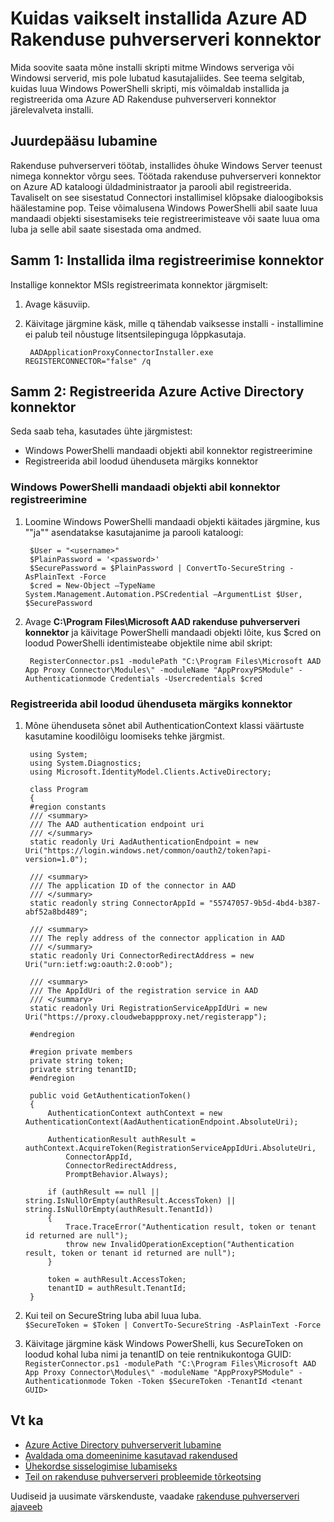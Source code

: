 <properties
    pageTitle="Kuidas vaikselt installida Azure AD Rakenduse puhverserveri konnektor | Microsoft Azure'i"
    description="Hõlmab Vaikne install Azure AD Rakenduse puhverserveri Connectori turvalist remote juurdepääsu oma kohapealse rakendusi."
    services="active-directory"
    documentationCenter=""
    authors="kgremban"
    manager="femila"
    editor=""/>

<tags
    ms.service="active-directory"
    ms.workload="identity"
    ms.tgt_pltfrm="na"
    ms.devlang="na"
    ms.topic="article"
    ms.date="06/22/2016"
    ms.author="kgremban"/>

# <a name="how-to-silently-install-the-azure-ad-application-proxy-connector"></a>Kuidas vaikselt installida Azure AD Rakenduse puhverserveri konnektor

Mida soovite saata mõne installi skripti mitme Windows serveriga või Windowsi serverid, mis pole lubatud kasutajaliides. See teema selgitab, kuidas luua Windows PowerShelli skripti, mis võimaldab installida ja registreerida oma Azure AD Rakenduse puhverserveri konnektor järelevalveta installi.

## <a name="enabling-access"></a>Juurdepääsu lubamine
Rakenduse puhverserveri töötab, installides õhuke Windows Server teenust nimega konnektor võrgu sees. Töötada rakenduse puhverserveri konnektor on Azure AD kataloogi üldadministraator ja parooli abil registreerida. Tavaliselt on see sisestatud Connectori installimisel klõpsake dialoogiboksis häälestamine pop. Teise võimalusena Windows PowerShelli abil saate luua mandaadi objekti sisestamiseks teie registreerimisteave või saate luua oma luba ja selle abil saate sisestada oma andmed.

## <a name="step-1--install-the-connector-without-registration"></a>Samm 1: Installida ilma registreerimise konnektor


Installige konnektor MSIs registreerimata konnektor järgmiselt:


1. Avage käsuviip.
2. Käivitage järgmine käsk, mille q tähendab vaiksesse installi - installimine ei palub teil nõustuge litsentsilepinguga lõppkasutaja.

        AADApplicationProxyConnectorInstaller.exe REGISTERCONNECTOR="false" /q

## <a name="step-2-register-the-connector-with-azure-active-directory"></a>Samm 2: Registreerida Azure Active Directory konnektor
Seda saab teha, kasutades ühte järgmistest:


- Windows PowerShelli mandaadi objekti abil konnektor registreerimine
- Registreerida abil loodud ühenduseta märgiks konnektor

### <a name="register-the-connector-using-a-windows-powershell-credential-object"></a>Windows PowerShelli mandaadi objekti abil konnektor registreerimine


1. Loomine Windows PowerShelli mandaadi objekti käitades järgmine, kus "<username>"ja"<password>" asendatakse kasutajanime ja parooli kataloogi:

        $User = "<username>"
        $PlainPassword = '<password>'
        $SecurePassword = $PlainPassword | ConvertTo-SecureString -AsPlainText -Force
        $cred = New-Object –TypeName System.Management.Automation.PSCredential –ArgumentList $User, $SecurePassword

2. Avage **C:\Program Files\Microsoft AAD rakenduse puhverserveri konnektor** ja käivitage PowerShelli mandaadi objekti lõite, kus $cred on loodud PowerShelli identimisteabe objektile nime abil skript:

        RegisterConnector.ps1 -modulePath "C:\Program Files\Microsoft AAD App Proxy Connector\Modules\" -moduleName "AppProxyPSModule" -Authenticationmode Credentials -Usercredentials $cred


### <a name="register-the-connector-using-a-token-created-offline"></a>Registreerida abil loodud ühenduseta märgiks konnektor

1. Mõne ühenduseta sõnet abil AuthenticationContext klassi väärtuste kasutamine koodilõigu loomiseks tehke järgmist.


        using System;
        using System.Diagnostics;
        using Microsoft.IdentityModel.Clients.ActiveDirectory;

        class Program
        {
        #region constants
        /// <summary>
        /// The AAD authentication endpoint uri
        /// </summary>
        static readonly Uri AadAuthenticationEndpoint = new Uri("https://login.windows.net/common/oauth2/token?api-version=1.0");

        /// <summary>
        /// The application ID of the connector in AAD
        /// </summary>
        static readonly string ConnectorAppId = "55747057-9b5d-4bd4-b387-abf52a8bd489";

        /// <summary>
        /// The reply address of the connector application in AAD
        /// </summary>
        static readonly Uri ConnectorRedirectAddress = new Uri("urn:ietf:wg:oauth:2.0:oob");

        /// <summary>
        /// The AppIdUri of the registration service in AAD
        /// </summary>
        static readonly Uri RegistrationServiceAppIdUri = new Uri("https://proxy.cloudwebappproxy.net/registerapp");

        #endregion

        #region private members
        private string token;
        private string tenantID;
        #endregion

        public void GetAuthenticationToken()
        {
            AuthenticationContext authContext = new AuthenticationContext(AadAuthenticationEndpoint.AbsoluteUri);

            AuthenticationResult authResult = authContext.AcquireToken(RegistrationServiceAppIdUri.AbsoluteUri,
                ConnectorAppId,
                ConnectorRedirectAddress,
                PromptBehavior.Always);

            if (authResult == null || string.IsNullOrEmpty(authResult.AccessToken) || string.IsNullOrEmpty(authResult.TenantId))
            {
                Trace.TraceError("Authentication result, token or tenant id returned are null");
                throw new InvalidOperationException("Authentication result, token or tenant id returned are null");
            }

            token = authResult.AccessToken;
            tenantID = authResult.TenantId;
        }





2. Kui teil on SecureString luba abil luua luba. <br>
`$SecureToken = $Token | ConvertTo-SecureString -AsPlainText -Force`
3. Käivitage järgmine käsk Windows PowerShelli, kus SecureToken on loodud kohal luba nimi ja tenantID on teie rentnikukontoga GUID: <br>
`RegisterConnector.ps1 -modulePath "C:\Program Files\Microsoft AAD App Proxy Connector\Modules\" -moduleName "AppProxyPSModule" -Authenticationmode Token -Token $SecureToken -TenantId <tenant GUID>`



## <a name="see-also"></a>Vt ka

- [Azure Active Directory puhverserverit lubamine](active-directory-application-proxy-enable.md)
- [Avaldada oma domeeninime kasutavad rakendused](active-directory-application-proxy-custom-domains.md)
- [Ühekordse sisselogimise lubamiseks](active-directory-application-proxy-sso-using-kcd.md)
- [Teil on rakenduse puhverserveri probleemide tõrkeotsing](active-directory-application-proxy-troubleshoot.md)

Uudiseid ja uusimate värskenduste, vaadake [rakenduse puhverserveri ajaveeb](http://blogs.technet.com/b/applicationproxyblog/)
